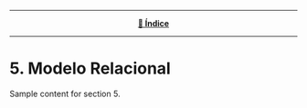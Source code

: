 <hr>
<div align="center">
 
[**📜 Índice**](../README.md)

</div>
<hr>

# 5. Modelo Relacional

Sample content for section 5.
